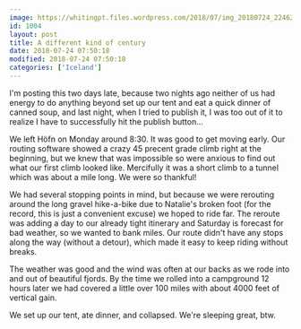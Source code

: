 ```yaml
---
image: https://whitingpt.files.wordpress.com/2018/07/img_20180724_224624_288.jpg
id: 1004
layout: post
title: A different kind of century
date: 2018-07-24 07:50:18
modified: 2018-07-24 07:50:18
categories: ['Iceland']
---
```


I'm posting this two days late, because two nights ago neither of us had energy to do anything beyond set up our tent and eat a quick dinner of canned soup, and last night, when I tried to publish it, I was too out of it to realize I have to successfully hit the publish button...

We left Höfn on Monday around 8:30. It was good to get moving early. Our routing software showed a crazy 45 precent grade climb right at the beginning, but we knew that was impossible so were anxious to find out what our first climb looked like. Mercifully it was a short climb to a tunnel which was about a mile long. We were so thankful!

We had several stopping points in mind, but because we were rerouting around the long gravel hike-a-bike due to Natalie's broken foot (for the record, this is just a convenient excuse) we hoped to ride far. The reroute was adding a day to our already tight itinerary and Saturday is forecast for bad weather, so we wanted to bank miles. Our route didn't have any stops along the way (without a detour), which made it easy to keep riding without breaks.

The weather was good and the wind was often at our backs as we rode into and out of beautiful fjords. By the time we rolled into a campground 12 hours later we had covered a little over 100 miles with about 4000 feet of vertical gain.

We set up our tent, ate dinner, and collapsed. We're sleeping great, btw.


